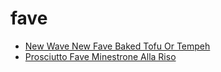 # fave

 * [New Wave New Fave Baked Tofu Or Tempeh](../index/n/new-wave-new-fave-baked-tofu-or-tempeh-394509.json)
 * [Prosciutto Fave Minestrone Alla Riso](../index/p/prosciutto-fave-minestrone-alla-riso.json)
